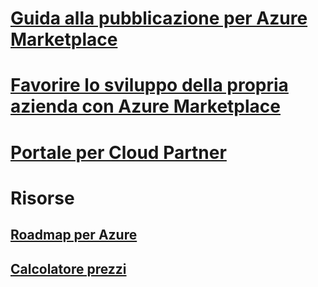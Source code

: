 # [Guida alla pubblicazione per Azure Marketplace](marketplace-publishers-guide.md)
# [Favorire lo sviluppo della propria azienda con Azure Marketplace](grow-your-business-azure-marketplace.md)
# [Portale per Cloud Partner](./cloud-partner-portal/cloud-partner-portal-what-is-the-cloud-partner-portal.md)
# Risorse
## [Roadmap per Azure](https://azure.microsoft.com/roadmap/)
## [Calcolatore prezzi](https://azure.microsoft.com/pricing/calculator/)

